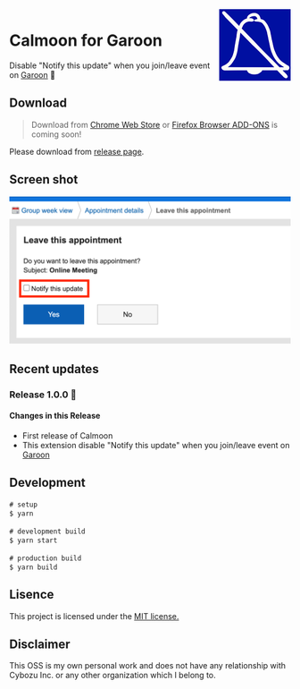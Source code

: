 <img src="src/icons/icon-128.png" alt="icon of calmoon" align="right" />

# Calmoon for Garoon

Disable "Notify this update" when you join/leave event on [Garoon](https://garoon.cybozu.co.jp/) :shushing_face:

## Download

> Download from [Chrome Web Store](https://chrome.google.com/webstore/) or [Firefox Browser ADD-ONS](https://addons.mozilla.org/ja/firefox/) is coming soon!

Please download from [release page](https://github.com/mshrtsr/browser-extension-calmoon/releases).

## Screen shot

![Screen shot](docs/screen-shots/ss-1280x670.png)

## Recent updates

### Release 1.0.0 :tada:

#### Changes in this Release

- First release of Calmoon
- This extension disable "Notify this update" when you join/leave event on [Garoon](https://garoon.cybozu.co.jp/)

<!-- ## Usage -->

## Development

```
# setup
$ yarn

# development build
$ yarn start

# production build
$ yarn build
```

## Lisence

This project is licensed under the [MIT license.](./LICENSE)

## Disclaimer

This OSS is my own personal work and does not have any relationship with Cybozu Inc. or any other organization which I belong to.

